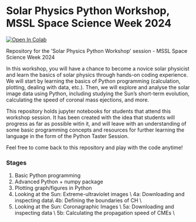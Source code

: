 # Solar Physics Python Workshop, MSSL Space Science Week 2024

[![Open In Colab](https://colab.research.google.com/assets/colab-badge.svg)](https://colab.research.google.com/github/nawinnova/WEW2024_SolarPhysicsWorkshop)

Repository for the 'Solar Physics Python Workshop' session -  MSSL Space Science Week 2024

In this workshop, you will have a chance to become a novice solar physicist and learn the basics of solar physics through hands-on coding experience. We will start by learning the basics of Python programming (calculation, plotting, dealing with data, etc.). Then, we will explore and analyse the solar image data using Python, including studying the Sun’s short-term evolution, calculating the speed of coronal mass ejections, and more.

This repository holds jupyter notebooks for students that attend this workshop session. It has been created with the idea that students will progress as far as possible witin it, and will leave with an understanding of some basic programming concepts and resources for further learning the language in the form of the Python Taster Session. 

Feel free to come back to this repository and play with the code anytime!

### Stages 
1. Basic Python programming 
2. Advanced Python + numpy package
3. Plotting graph/figures in Python 
4. Looking at the Sun: Extreme-ultraviolet images \\
  4a: Downloading and inspecting data\\
  4b: Defining the boundaries of CH \\
5. Looking at the Sun: Coronagraphic Images \\
  5a: Downloading and inspecting data \\
  5b: Calculating the propagation speed of CMEs \\

  
 


